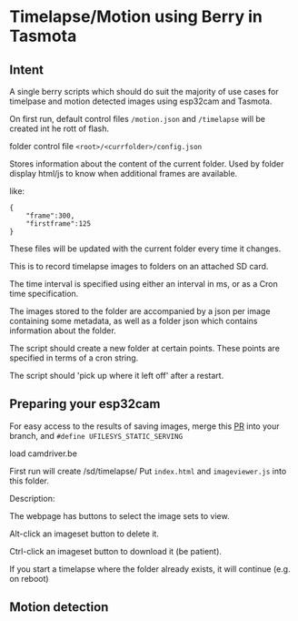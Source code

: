 # Timelapse/Motion using Berry in Tasmota

## Intent

A single berry scripts which should do suit the majority of use cases for timelpase and motion detected images using esp32cam and Tasmota.

On first run, default control files `/motion.json` and `/timelapse` will be created int he rott of flash.


folder control file `<root>/<currfolder>/config.json`

Stores information about the content of the current folder.  Used by folder display html/js to know when additional frames are available.

like:
```
{
    "frame":300,
    "firstframe":125
}
```

These files will be updated with the current folder every time it changes.

This is to record timelapse images to folders on an attached SD card.

The time interval is specified using either an interval in ms, or as a Cron time specification.

The images stored to the folder are accompanied by a json per image containing some metadata, as well as a folder json which contains information about the folder.

The script should create a new folder at certain points.  These points are specified in terms of a cron string.

The script should 'pick up where it left off' after a restart.


## Preparing your esp32cam

For easy access to the results of saving images, merge this [PR](https://github.com/arendst/Tasmota/pull/18859) into your branch, and `#define UFILESYS_STATIC_SERVING`

load camdriver.be

First run will create /sd/timelapse/
Put `index.html` and `imageviewer.js` into this folder.

Description: 

The webpage has buttons to select the image sets to view.

Alt-click an imageset button to delete it.

Ctrl-click an imageset button to download it (be patient).

If you start a timelapse where the folder already exists, it will continue (e.g. on reboot)

## Motion detection




